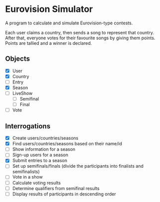 # Eurovision Simulator

A program to calculate and simulate Eurovision-type contests. 

Each user claims a country, then sends a song to represent that country. After that, everyone votes for their favourite songs by giving them points. Points are tallied and a winner is declared.

## Objects
- [x] User
- [x] Country
- [ ] Entry
- [x] Season
- [ ] LiveShow
    - [ ] Semifinal
    - [ ] Final
- [ ] Vote
    
## Interrogations
- [x] Create users/countries/seasons
- [x] Find users/countries/seasons based on their name/id
- [ ] Show information for a season
- [ ] Sign-up users for a season
- [x] Submit entries to a season
- [ ] Set up semifinals/finals (divide the participants into finalists and semifinalists)
- [ ] Vote in a show
- [ ] Calculate voting results
- [ ] Determine qualifiers from semifinal results
- [ ] Display results of participants in descending order